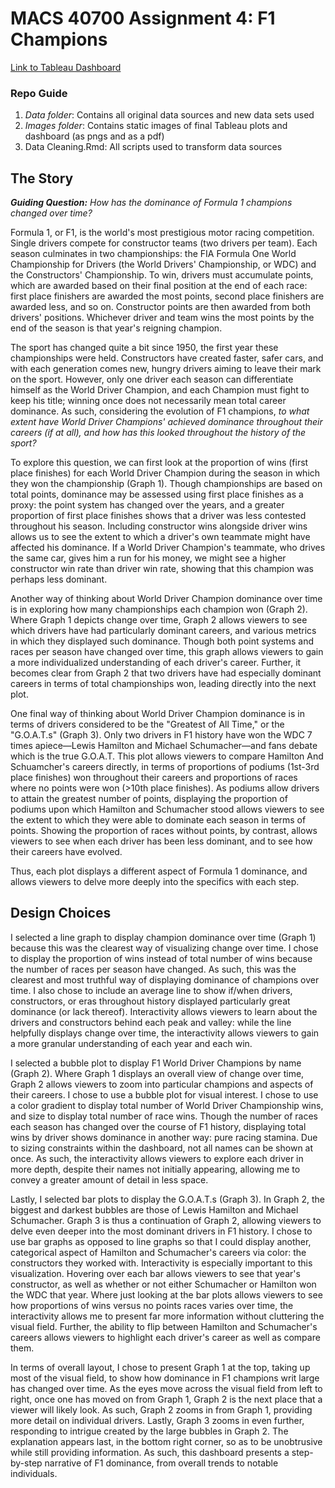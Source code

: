 # MACS 40700 Assignment 4: F1 Champions

[Link to Tableau Dashboard](https://public.tableau.com/app/profile/reilly.amera/viz/F1Champions_17398427006190/F1Champions)

### Repo Guide
1. *Data folder*: Contains all original data sources and new data sets used 
2. *Images folder*: Contains static images of final Tableau plots and dashboard (as pngs and as a pdf)
3. Data Cleaning.Rmd: All scripts used to transform data sources

## The Story
***Guiding Question:*** *How has the dominance of Formula 1 champions changed over time?*

Formula 1, or F1, is the world's most prestigious motor racing competition. Single drivers compete for constructor teams (two drivers per team). Each season culminates in two championships: the FIA Formula One World Championship for Drivers (the World Drivers' Championship, or WDC) and the Constructors' Championship. To win, drivers must accumulate points, which are awarded based on their final position at the end of each race: first place finishers are awarded the most points, second place finishers are awarded less, and so on. Constructor points are then awarded from both drivers' positions. Whichever driver and team wins the most points by the end of the season is that year's reigning champion. 

The sport has changed quite a bit since 1950, the first year these championships were held. Constructors have created faster, safer cars, and with each generation comes new, hungry drivers aiming to leave their mark on the sport. However, only one driver each season can differentiate himself as the World Driver Champion, and each Champion must fight to keep his title; winning once does not necessarily mean total career dominance. As such, considering the evolution of F1 champions, *to what extent have World Driver Champions' achieved dominance throughout their careers (if at all), and how has this looked throughout the history of the sport?*

To explore this question, we can first look at the proportion of wins (first place finishes) for each World Driver Champion during the season in which they won the championship (Graph 1). Though championships are based on total points, dominance may be assessed using first place finishes as a proxy: the point system has changed over the years, and a greater proportion of first place finishes shows that a driver was less contested throughout his season. Including constructor wins alongside driver wins allows us to see the extent to which a driver's own teammate might have affected his dominance. If a World Driver Champion's teammate, who drives the same car, gives him a run for his money, we might see a higher constructor win rate than driver win rate, showing that this champion was perhaps less dominant.

Another way of thinking about World Driver Champion dominance over time is in exploring how many championships each champion won (Graph 2). Where Graph 1 depicts change over time, Graph 2 allows viewers to see which drivers have had particularly dominant careers, and various metrics in which they displayed such dominance. Though both point systems and races per season have changed over time, this graph allows viewers to gain a more individualized understanding of each driver's career. Further, it becomes clear from Graph 2 that two drivers have had especially dominant careers in terms of total championships won, leading directly into the next plot. 

One final way of thinking about World Driver Champion dominance is in terms of drivers considered to be the "Greatest of All Time," or the "G.O.A.T.s" (Graph 3). Only two drivers in F1 history have won the WDC 7 times apiece—Lewis Hamilton and Michael Schumacher—and fans debate which is the true G.O.A.T. This plot allows viewers to compare Hamilton And Schuamcher's careers directly, in terms of proportions of podiums (1st-3rd place finishes) won throughout their careers and proportions of races where no points were won (>10th place finishes). As podiums allow drivers to attain the greatest number of points, displaying the proportion of podiums upon which Hamilton and Schumacher stood allows viewers to see the extent to which they were able to dominate each season in terms of points. Showing the proportion of races without points, by contrast, allows viewers to see when each driver has been less dominant, and to see how their careers have evolved. 

Thus, each plot displays a different aspect of Formula 1 dominance, and allows viewers to delve more deeply into the specifics with each step.

## Design Choices
I selected a line graph to display champion dominance over time (Graph 1) because this was the clearest way of visualizing change over time. I chose to display the proportion of wins instead of total number of wins because the number of races per season have changed. As such, this was the clearest and most truthful way of displaying dominance of champions over time. I also chose to include an average line to show if/when drivers, constructors, or eras throughout history displayed particularly great dominance (or lack thereof). Interactivity allows viewers to learn about the drivers and constructors behind each peak and valley: while the line helpfully displays change over time, the interactivity allows viewers to gain a more granular understanding of each year and each win. 

I selected a bubble plot to display F1 World Driver Champions by name (Graph 2). Where Graph 1 displays an overall view of change over time, Graph 2 allows viewers to zoom into particular champions and aspects of their careers. I chose to use a bubble plot for visual interest. I chose to use a color gradient to display total number of World Driver Championship wins, and size to display total number of race wins. Though the number of races each season has changed over the course of F1 history, displaying total wins by driver shows dominance in another way: pure racing stamina. Due to sizing constraints within the dashboard, not all names can be shown at once. As such, the interactivity allows viewers to explore each driver in more depth, despite their names not initially appearing, allowing me to convey a greater amount of detail in less space. 

Lastly, I selected bar plots to display the G.O.A.T.s (Graph 3). In Graph 2, the biggest and darkest bubbles are those of Lewis Hamilton and Michael Schumacher. Graph 3 is thus a continuation of Graph 2, allowing viewers to delve even deeper into the most dominant drivers in F1 history. I chose to use bar graphs as opposed to line graphs so that I could display another, categorical aspect of Hamilton and Schumacher's careers via color: the constructors they worked with. Interactivity is especially important to this visualization. Hovering over each bar allows viewers to see that year's constructor, as well as whether or not either Schumacher or Hamilton won the WDC that year. Where just looking at the bar plots allows viewers to see how proportions of wins versus no points races varies over time, the interactivity allows me to present far more information without cluttering the visual field. Further, the ability to flip between Hamilton and Schumacher's careers allows viewers to highlight each driver's career as well as compare them. 

In terms of overall layout, I chose to present Graph 1 at the top, taking up most of the visual field, to show how dominance in F1 champions writ large has changed over time. As the eyes move across the visual field from left to right, once one has moved on from Graph 1, Graph 2 is the next place that a viewer will likely look. As such, Graph 2 zooms in from Graph 1, providing more detail on individual drivers. Lastly, Graph 3 zooms in even further, responding to intrigue created by the large bubbles in Graph 2. The explanation appears last, in the bottom right corner, so as to be unobtrusive while still providing information. As such, this dashboard presents a step-by-step narrative of F1 dominance, from overall trends to notable individuals. 